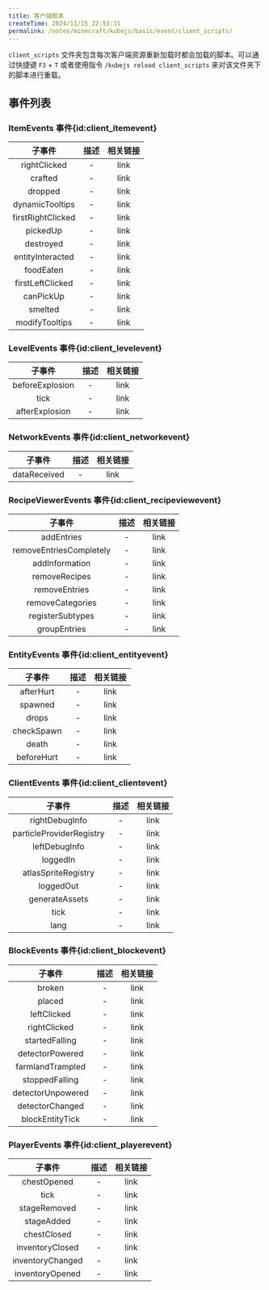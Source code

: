 ```yaml
---
title: 客户端脚本
createTime: 2024/11/15 22:53:31
permalink: /notes/minecraft/kubejs/basic/event/client_scripts/
---
```


`client_scripts` 文件夹包含每次客户端资源重新加载时都会加载的脚本。可以通过快捷键 `F3` + `T` 或者使用指令 `/kubejs reload client_scripts` 来对该文件夹下的脚本进行重载。

## 事件列表

### **ItemEvents 事件**{id:client_itemevent}

|子事件|描述|相关链接|
|:-:|:-:|:-:|
|rightClicked|-|link|
|crafted|-|link|
|dropped|-|link|
|dynamicTooltips|-|link|
|firstRightClicked|-|link|
|pickedUp|-|link|
|destroyed|-|link|
|entityInteracted|-|link|
|foodEaten|-|link|
|firstLeftClicked|-|link|
|canPickUp|-|link|
|smelted|-|link|
|modifyTooltips|-|link|

### **LevelEvents 事件**{id:client_levelevent}

|子事件|描述|相关链接|
|:-:|:-:|:-:|
|beforeExplosion|-|link|
|tick|-|link|
|afterExplosion|-|link|

### **NetworkEvents 事件**{id:client_networkevent}

|子事件|描述|相关链接|
|:-:|:-:|:-:|
|dataReceived|-|link|

### **RecipeViewerEvents 事件**{id:client_recipeviewevent}

|子事件|描述|相关链接|
|:-:|:-:|:-:|
|addEntries|-|link|
|removeEntriesCompletely|-|link|
|addInformation|-|link|
|removeRecipes|-|link|
|removeEntries|-|link|
|removeCategories|-|link|
|registerSubtypes|-|link|
|groupEntries|-|link|

### **EntityEvents 事件**{id:client_entityevent}

|子事件|描述|相关链接|
|:-:|:-:|:-:|
|afterHurt|-|link|
|spawned|-|link|
|drops|-|link|
|checkSpawn|-|link|
|death|-|link|
|beforeHurt|-|link|

### **ClientEvents 事件**{id:client_clientevent}

|子事件|描述|相关链接|
|:-:|:-:|:-:|
|rightDebugInfo|-|link|
|particleProviderRegistry|-|link|
|leftDebugInfo|-|link|
|loggedIn|-|link|
|atlasSpriteRegistry|-|link|
|loggedOut|-|link|
|generateAssets|-|link|
|tick|-|link|
|lang|-|link|

### **BlockEvents 事件**{id:client_blockevent}

|子事件|描述|相关链接|
|:-:|:-:|:-:|
|broken|-|link|
|placed|-|link|
|leftClicked|-|link|
|rightClicked|-|link|
|startedFalling|-|link|
|detectorPowered|-|link|
|farmlandTrampled|-|link|
|stoppedFalling|-|link|
|detectorUnpowered|-|link|
|detectorChanged|-|link|
|blockEntityTick|-|link|

### **PlayerEvents 事件**{id:client_playerevent}

|子事件|描述|相关链接|
|:-:|:-:|:-:|
|chestOpened|-|link|
|tick|-|link|
|stageRemoved|-|link|
|stageAdded|-|link|
|chestClosed|-|link|
|inventoryClosed|-|link|
|inventoryChanged|-|link|
|inventoryOpened|-|link|